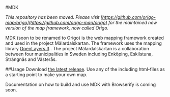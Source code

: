 #MDK

*This repository has been moved. Please visit [https://github.com/origo-map/origo](https://github.com/origo-map/origo) for the maintained new version of the map framework, now called Origo.*

MDK (soon to be renamed to Origo) is the web mapping framework created and used in the project Mälardalskartan. The framework uses the mapping library [OpenLayers 3](http://openlayers.org/) . The project Mälardalskartan is a collaboration between four municipalities in Sweden including Enköping, Eskilstuna, Strängnäs and Västerås.


##Usage
Download [the latest release](https://github.com/malardalskartan/mdk/releases). Use any of the including html-files as a starting point to make your own map.

Documentation on how to build and use MDK with Browserify is coming soon.
